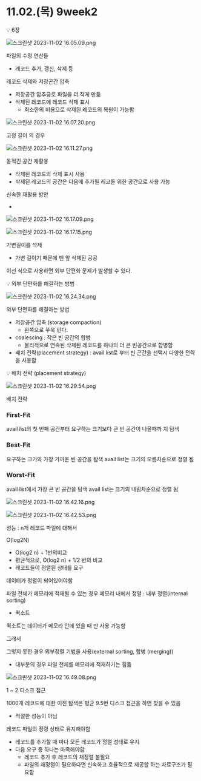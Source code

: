 # 11.02.(목) 9week2

<aside>
💡 6장

</aside>

![스크린샷 2023-11-02 16.05.09.png](11%2002%20(%E1%84%86%E1%85%A9%E1%86%A8)%209week2%201e0b60a5687541399d1e1adb29ef9e8e/%25E1%2584%2589%25E1%2585%25B3%25E1%2584%258F%25E1%2585%25B3%25E1%2584%2585%25E1%2585%25B5%25E1%2586%25AB%25E1%2584%2589%25E1%2585%25A3%25E1%2586%25BA_2023-11-02_16.05.09.png)

파일의 수정 연산들

- 레코드 추가, 갱신, 삭제 등

레코드 삭제와 저장곤간 압축

- 저장공간 압추긍로 파일을 더 작게 만듦
- 삭제된 레코드에 레코드 삭제 표시
    - 최소한의 비용으로 삭제된 레코드의 복원이 가능함

![스크린샷 2023-11-02 16.07.20.png](11%2002%20(%E1%84%86%E1%85%A9%E1%86%A8)%209week2%201e0b60a5687541399d1e1adb29ef9e8e/%25E1%2584%2589%25E1%2585%25B3%25E1%2584%258F%25E1%2585%25B3%25E1%2584%2585%25E1%2585%25B5%25E1%2586%25AB%25E1%2584%2589%25E1%2585%25A3%25E1%2586%25BA_2023-11-02_16.07.20.png)

고정 길이 의 경우 

![스크린샷 2023-11-02 16.11.27.png](11%2002%20(%E1%84%86%E1%85%A9%E1%86%A8)%209week2%201e0b60a5687541399d1e1adb29ef9e8e/%25E1%2584%2589%25E1%2585%25B3%25E1%2584%258F%25E1%2585%25B3%25E1%2584%2585%25E1%2585%25B5%25E1%2586%25AB%25E1%2584%2589%25E1%2585%25A3%25E1%2586%25BA_2023-11-02_16.11.27.png)

동적긴 공간 재활용

- 삭제된 레코드의 삭제 표시 사용
- 삭제된 레코드의 공간은 다음에 추가될 레코들 위한 공간으로 사용 가능

신속한 재활용 방안

- 

![스크린샷 2023-11-02 16.17.09.png](11%2002%20(%E1%84%86%E1%85%A9%E1%86%A8)%209week2%201e0b60a5687541399d1e1adb29ef9e8e/%25E1%2584%2589%25E1%2585%25B3%25E1%2584%258F%25E1%2585%25B3%25E1%2584%2585%25E1%2585%25B5%25E1%2586%25AB%25E1%2584%2589%25E1%2585%25A3%25E1%2586%25BA_2023-11-02_16.17.09.png)

![스크린샷 2023-11-02 16.17.15.png](11%2002%20(%E1%84%86%E1%85%A9%E1%86%A8)%209week2%201e0b60a5687541399d1e1adb29ef9e8e/%25E1%2584%2589%25E1%2585%25B3%25E1%2584%258F%25E1%2585%25B3%25E1%2584%2585%25E1%2585%25B5%25E1%2586%25AB%25E1%2584%2589%25E1%2585%25A3%25E1%2586%25BA_2023-11-02_16.17.15.png)

가변길이를 삭제

- 가변 길이기 때문에 맨 앞 삭제된 공공

이선 식으로 사용하면 외부 단편화  문제가 발생할 수 있다.

<aside>
💡 외부 단편화를 해결하는 방법

</aside>

![스크린샷 2023-11-02 16.24.34.png](11%2002%20(%E1%84%86%E1%85%A9%E1%86%A8)%209week2%201e0b60a5687541399d1e1adb29ef9e8e/%25E1%2584%2589%25E1%2585%25B3%25E1%2584%258F%25E1%2585%25B3%25E1%2584%2585%25E1%2585%25B5%25E1%2586%25AB%25E1%2584%2589%25E1%2585%25A3%25E1%2586%25BA_2023-11-02_16.24.34.png)

외부 단편화를 해결하는 방법

- 저장공간 압축 (storage compaction)
    - 왼쪽으로 쭈욱 민다.
- coalescing : 작은 빈 공간의 합병
    - 물리적으로 연속된 삭제된 레코드를 하나의 더 큰 빈공간으로 합병함
- 배치 전략(placement strategy) : avail list로 부터 빈 곤간을 선택시 다양한 전략을 사용함

<aside>
💡 배치 전략 (placement strategy)

</aside>

![스크린샷 2023-11-02 16.29.54.png](11%2002%20(%E1%84%86%E1%85%A9%E1%86%A8)%209week2%201e0b60a5687541399d1e1adb29ef9e8e/%25E1%2584%2589%25E1%2585%25B3%25E1%2584%258F%25E1%2585%25B3%25E1%2584%2585%25E1%2585%25B5%25E1%2586%25AB%25E1%2584%2589%25E1%2585%25A3%25E1%2586%25BA_2023-11-02_16.29.54.png)

배치 전략

### First-Fit

avail list의 첫 번째 공간부터 요구하는 크기보다 큰 빈 공간이 나올때까
지 탐색

### Best-Fit

요구하는 크기와 가장 가까운 빈 공간을 탐색
avail list는 크기의 오름차순으로 정렬 됨

### Worst-Fit

avail list에서 가장 큰 빈 공간을 탐색
avail list는 크기의 내림차순으로 정렬 됨

![스크린샷 2023-11-02 16.42.16.png](11%2002%20(%E1%84%86%E1%85%A9%E1%86%A8)%209week2%201e0b60a5687541399d1e1adb29ef9e8e/%25E1%2584%2589%25E1%2585%25B3%25E1%2584%258F%25E1%2585%25B3%25E1%2584%2585%25E1%2585%25B5%25E1%2586%25AB%25E1%2584%2589%25E1%2585%25A3%25E1%2586%25BA_2023-11-02_16.42.16.png)

![스크린샷 2023-11-02 16.42.53.png](11%2002%20(%E1%84%86%E1%85%A9%E1%86%A8)%209week2%201e0b60a5687541399d1e1adb29ef9e8e/%25E1%2584%2589%25E1%2585%25B3%25E1%2584%258F%25E1%2585%25B3%25E1%2584%2585%25E1%2585%25B5%25E1%2586%25AB%25E1%2584%2589%25E1%2585%25A3%25E1%2586%25BA_2023-11-02_16.42.53.png)

성능 : n개 레코드 파일에 대해서

O(log2N)

- O(log2 n) + 1번의비교
- 평균적으로, O(log2 n) + 1/2 번의 비교
- 레코드들이 정렬된 상태를 요구

데이터가 정렬이 되어있어야함

파일 전체가 메모리에 적재될 수 있는 경우 메모리 내에서 정렬 : 내부 정렬(internal sorting)

- 퀵소트

퀵소트는 데이터가 메모라 안에 있을 때 만 사용 가능함

그래서

그렇지 못한 경우 외부정렬 기법을 사용(external sorting, 합병 (merging))

- 대부분의 경우 파일 전체를 메모리에 적재하기는 힘듦

![스크린샷 2023-11-02 16.49.08.png](11%2002%20(%E1%84%86%E1%85%A9%E1%86%A8)%209week2%201e0b60a5687541399d1e1adb29ef9e8e/%25E1%2584%2589%25E1%2585%25B3%25E1%2584%258F%25E1%2585%25B3%25E1%2584%2585%25E1%2585%25B5%25E1%2586%25AB%25E1%2584%2589%25E1%2585%25A3%25E1%2586%25BA_2023-11-02_16.49.08.png)

1 ~ 2 디스크 접근

1000개 레코드에 대한 이진 탐색은 평균 9.5번 디스크 접근을 하면 찾을 수 있음

- 적절한 성능이 아님

레코드 파일의 정령 상태로 유지해야함

- 레코드를 추가할 때 마다 모든 레코드가 정렬 성태로 유지
- 다음 요구 중 하나는 마족해야함
    - 레코드 추가 후 레코드의 재정렬 불필요
    - 파일의 재정렬이 필요하다면 신속하고 효율적으로 제공할 하는 자료구조가 필요함